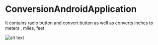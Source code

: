 # ConversionAndroidApplication
It contains radio button and convert button as well as converts inches to meters , miles, feet


![alt text](http:///projectPictures/Screenshot_1611803835.png)
